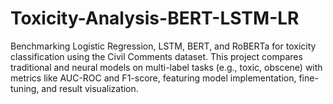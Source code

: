 # Toxicity-Analysis-BERT-LSTM-LR
Benchmarking Logistic Regression, LSTM, BERT, and RoBERTa for toxicity classification using the Civil Comments dataset. This project compares traditional and neural models on multi-label tasks (e.g., toxic, obscene) with metrics like AUC-ROC and F1-score, featuring model implementation, fine-tuning, and result visualization.
